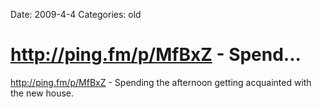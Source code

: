 Date: 2009-4-4
Categories: old

# http://ping.fm/p/MfBxZ - Spend...

<a href="http://ping.fm/p/MfBxZ" rel="nofollow">http://ping.fm/p/MfBxZ</a> - Spending the afternoon getting acquainted with the new house.
